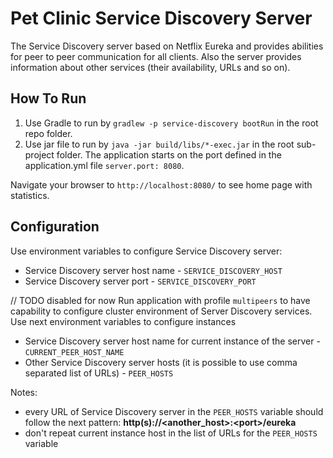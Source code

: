 # Pet Clinic Service Discovery Server

The Service Discovery server based on Netflix Eureka and provides abilities for peer to peer communication for all clients. Also the server provides information about other services (their availability, URLs and so on).

## How To Run
1. Use Gradle to run by `gradlew -p service-discovery bootRun` in the root repo folder.
2. Use jar file to run by `java -jar build/libs/*-exec.jar` in the root sub-project folder.
The application starts on the port defined in the application.yml file `server.port: 8080`.

Navigate your browser to `http://localhost:8080/` to see home page with statistics.

## Configuration
Use environment variables to configure Service Discovery server:
* Service Discovery server host name - `SERVICE_DISCOVERY_HOST`
* Service Discovery server port - `SERVICE_DISCOVERY_PORT`

// TODO disabled for now
Run application with profile `multipeers` to have capability to configure cluster environment 
of Server Discovery services. Use next environment variables to configure instances
* Service Discovery server host name for current instance of the server - `CURRENT_PEER_HOST_NAME`
* Other Service Discovery server hosts (it is possible to use comma separated list of URLs) - `PEER_HOSTS`

Notes: 
* every URL of Service Discovery server in the `PEER_HOSTS` variable should follow the next pattern: **http(s)://\<another_host\>:\<port\>/eureka**
* don't repeat current instance host in the list of URLs for the `PEER_HOSTS` variable
